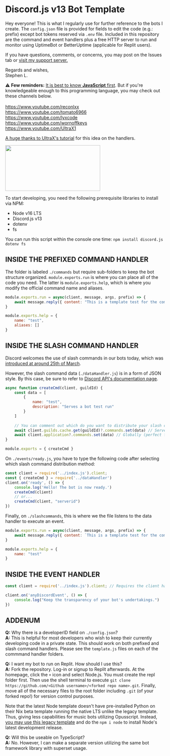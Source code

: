 # Discord.js v13 Bot Template
Hey everyone! This is what I regularly use for further reference to the bots I create. The `config.json` file is provided for fields to edit the code (e.g.: prefix) except bot tokens reserved via `.env` file. Included in this repository are the command and event handlers plus a free HTTP server to run and monitor using UptimeBot or BetterUptime (applicable for Replit users).

If you have questions, comments, or concerns, you may post on the Issues tab or [visit my support server.](https://discord.gg/ghN4SzhJTB)

Regards and wishes,</br>Stephen L.

⚠ **Few reminders:** [It is best to know **JavaScript** first](https://www.youtube.com/watch?v=OWqplFjXwQc). But if you're knowledgeable enough to this programming language, you may check out these channels below.</br></br>
https://www.youtube.com/reconlxx</br>
https://www.youtube.com/tomato6966</br>
https://www.youtube.com/lyxcode</br>
https://www.youtube.com/wornoffkeys</br>
https://www.youtube.com/UltraX1

[A huge thanks to UltraX's tutorial](https://www.youtube.com/watch?v=pcF1sOaHvEI) for this idea on the handlers.

<img src="https://images.ctfassets.net/yr4qj72ki4ky/legacyBlogPost77Thumbnail/cd4783ad7b35efc4367166a570a9952e/bigstock-Real-Java-Script-Code-Developi-217215433.jpg?q=72" width="300px" height="144px" />

To start developing, you need the following prerequisite libraries to install via NPM:
- Node v16 LTS
- Discord.js v13
- dotenv
- fs

You can run this script within the console one time: `npm install discord.js dotenv fs`

## INSIDE THE PREFIXED COMMAND HANDLER
The folder is labeled `./commands` but require sub-folders to keep the bot structure organized. `module.exports.run` is where you can place all of the code you need. The latter is `module.exports.help`, which is where you modify the official command name and aliases.
```js
module.exports.run = async(client, message, args, prefix) => {
    await message.reply({ content: "This is a template test for the command handler." })
}

module.exports.help = {
    name: "test",
    aliases: []
}
```

## INSIDE THE SLASH COMMAND HANDLER
Discord welcomes the use of slash commands in our bots today, which was [introduced at around 25th of March](https://blog.discord.com/slash-commands-are-here-8db0a385d9e6).

However, the slash command data (`./dataHandler.js`) is in a form of JSON style. By this case, be sure to refer to [Discord API's documentation page]('https://discord.com/developers/docs/interactions/application-commands').
```js
async function createCmd(client, guildId) {
    const data = [
        {
            name: "test",
            description: "Serves a bot test run"
        }
    ]
    
    // You can comment out which do you want to distribute your slash commands.
    await client.guilds.cache.get(guildId)?.commands.set(data) // Server-exclusive
    await client.application?.commands.set(data) // Globally (perfect for public bots)
}

module.exports = { createCmd }
```
On `./events/ready.js`, you have to type the following code after selecting which slash command distribution method:
```js
const client = require('../index.js').client;
const { createCmd } = require('../dataHandler')
client.on('ready', () => {
    console.log('Hello! The bot is now ready.')
    createCmd(client)
    // or...
    createCmd(client, "serverid")
})
```
Finally, on `./slashcommands`, this is where we the file listens to the data handler to execute an event.
```js
module.exports.run = async(client, message, args, prefix) => {
    await message.reply({ content: `This is a template test for the command handler.` })
}

module.exports.help = {
    name: "test"
}
```

## INSIDE THE EVENT HANDLER
```js
const client = require('../index.js').client; // Requires the client handler from the index file

client.on('anyDiscordEvent', () => {
    console.log("Keep the transparency of your bot's undertakings.")
})
```

## ADDENUM
**Q:** Why there is a developerID field on `./config.json`?
</br>**A:** This is helpful for most developers who wish to keep their currently developing code in a private state. This should work on both prefixed and slash command handlers. Please see the `template.js` files on each of the commmand handler folders.

**Q:** I want my bot to run on Replit. How should I use this?
</br>**A:** Fork the repository. Log-in or signup to Replit afterwards. At the homepage, click the `+` icon and select Node.js. You must create the repl folder first. Then use the shell terminal to execute `git clone https://github.com/<Github username>/<forked repo name>.git`. Finally, move all of the necessary files to the root folder including `.git` (of your forked repo!) for version control purposes.

Note that the latest Node template doesn't have pre-installed Python on their Nix beta template running the native LTS unlike the legacy template. Thus, giving less capabilities for music bots utilizing Opusscript. Instead, [you may use this legacy template](https://replit.com/@replit/Nodejs?v=1#index.js) and do the `npm i node` to install Node's latest development release.

**Q:** Will this be useable on TypeScript?
</br> **A:** No. However, I can make a separate version utilizing the same bot framework library with superset usage.